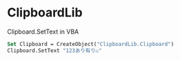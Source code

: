 # ClipboardLib
Clipboard.SetText in VBA

```vb
Set Clipboard = CreateObject("ClipboardLib.Clipboard")
Clipboard.SetText "123あり有り☑"
```
